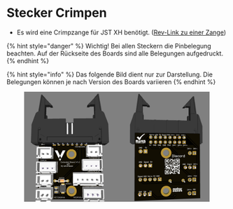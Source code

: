 # Stecker Crimpen

* Es wird eine Crimpzange für JST XH benötigt. ([Rev-Link zu einer Zange](https://amzn.to/3egDX7X))

{% hint style="danger" %}
Wichtig! Bei allen Steckern die Pinbelegung beachten. Auf der Rückseite des Boards sind alle Belegungen aufgedruckt.
{% endhint %}

{% hint style="info" %}
Das folgende Bild dient nur zur Darstellung. Die Belegungen können je nach Version des Boards variieren
{% endhint %}

<figure><img src="../../../.gitbook/assets/1.3a.jpg" alt=""><figcaption></figcaption></figure>
